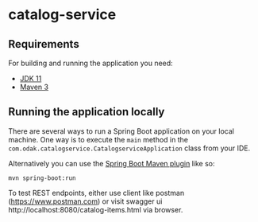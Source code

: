 # catalog-service

## Requirements

For building and running the application you need:

- [JDK 11](https://www.oracle.com/java/technologies/javase-jdk11-downloads.html)
- [Maven 3](https://maven.apache.org)

## Running the application locally

There are several ways to run a Spring Boot application on your local machine. One way is to execute the `main` method in the `com.odak.catalogservice.CatalogserviceApplication` class from your IDE.

Alternatively you can use the [Spring Boot Maven plugin](https://docs.spring.io/spring-boot/docs/current/reference/html/build-tool-plugins-maven-plugin.html) like so:

```shell
mvn spring-boot:run
```
To test REST endpoints, either use client like postman (https://www.postman.com) 
or visit swagger ui http://localhost:8080/catalog-items.html via browser.
